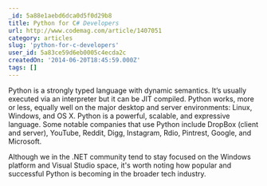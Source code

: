 ```yaml
---
_id: 5a88e1aebd6dca0d5f0d29b8
title: Python for C# Developers
url: http://www.codemag.com/article/1407051
category: articles
slug: 'python-for-c-developers'
user_id: 5a83ce59d6eb0005c4ecda2c
createdOn: '2014-06-20T18:45:59.000Z'
tags: []
---
```


Python is a strongly typed language with dynamic semantics. It’s usually executed via an interpreter but it can be JIT compiled. Python works, more or less, equally well on the major desktop and server environments: Linux, Windows, and OS X. Python is a powerful, scalable, and expressive language. Some notable companies that use Python include DropBox (client and server), YouTube, Reddit, Digg, Instagram, Rdio, Pintrest, Google, and Microsoft.

Although we in the .NET community tend to stay focused on the Windows platform and Visual Studio space, it's worth noting how popular and successful Python is becoming in the broader tech industry.
